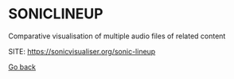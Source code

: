 # SONICLINEUP
 
 Comparative visualisation of multiple audio files of related content
 
 SITE: https://sonicvisualiser.org/sonic-lineup

 [Go back](https://portable-linux-apps.github.io/apps.html)
